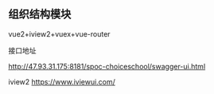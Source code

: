 
## 组织结构模块

vue2+iview2+vuex+vue-router

接口地址 

http://47.93.31.175:8181/spoc-choiceschool/swagger-ui.html

iview2  https://www.iviewui.com/

